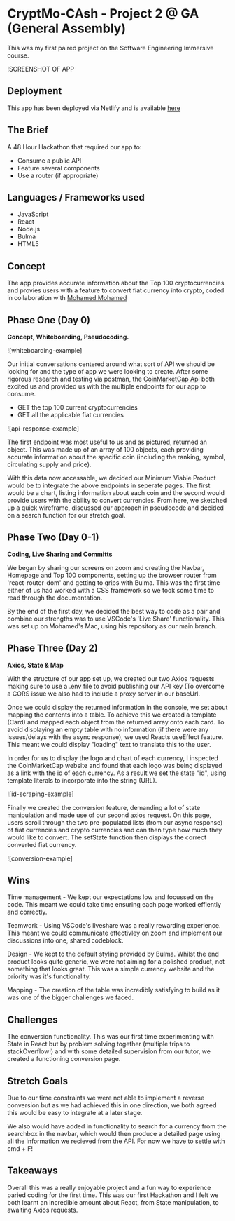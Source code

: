 # CryptMo-CAsh - Project 2 @ GA (General Assembly)

This was my first paired project on the Software Engineering Immersive course.

!SCREENSHOT OF APP

## Deployment

This app has been deployed via Netlify and is available [here](https://cryptmo-cash.netlify.app/)

## The Brief

A 48 Hour Hackathon that required our app to: 
- Consume a public API
- Feature several components
- Use a router (if appropriate) 

## Languages / Frameworks used

- JavaScript
- React
- Node.js
- Bulma
- HTML5

## Concept 

The app provides accurate information about the Top 100 cryptocurrencies and provies users with a feature to convert fiat currency into crypto, coded in collaboration with [Mohamed Mohamed](https://github.com/momoh66)

## Phase One (Day 0) 

**Concept, Whiteboarding, Pseudocoding.** 

![whiteboarding-example]

Our initial conversations centered around what sort of API we should be looking for and the type of app we were looking to create. After some rigorous research and testing via postman, the [CoinMarketCap Api](https://coinmarketcap.com/api/) both excited us and provided us with the multiple endpoints for our app to consume. 

- GET the top 100 current cryptocurrencies
- GET all the applicable fiat currencies 

![api-response-example]

The first endpoint was most useful to us and as pictured, returned an object. This was made up of an array of 100 objects, each providing accurate information about the specific coin (including the ranking, symbol, circulating supply and price). 

With this data now accessable, we decided our Minimum Viable Product would be to integrate the above endpoints in seperate pages. The first would be a chart, listing information about each coin and the second would provide users with the ability to convert currencies. From here, we sketched up a quick wireframe, discussed our approach in pseudocode and decided on a search function for our stretch goal. 

## Phase Two (Day 0-1)

**Coding, Live Sharing and Committs** 

We began by sharing our screens on zoom and creating the Navbar, Homepage and Top 100 components, setting up the browser router from 'react-router-dom' and getting to grips with Bulma. This was the first time either of us had worked with a CSS framework so we took some time to read through the documentation. 

By the end of the first day, we decided the best way to code as a pair and combine our strengths was to use VSCode's 'Live Share' functionality. This was set up on Mohamed's Mac, using his repository as our main branch. 

## Phase Three (Day 2) 

**Axios, State & Map** 

With the structure of our app set up, we created our two Axios requests making sure to use a .env file to avoid publishing our API key (To overcome a CORS issue we also had to include a proxy server in our baseUrl. 

Once we could display the returned information in the console, we set about mapping the contents into a table. To achieve this we created a template (Card) and mapped each object from the returned array onto each card. To avoid displaying an empty table with no information (if there were any issues/delays with the async response), we used Reacts useEffect feature. This meant we could display "loading" text to translate this to the user. 

In order for us to display the logo and chart of each currency, I inspected the CoinMarketCap website and found that each logo was being displayed as a link with the id of each currency. As a result we set the state "id", using template literals to incorporate into the string (URL).

![id-scraping-example]

Finally we created the conversion feature, demanding a lot of state manipulation and made use of our second axios request. On this page, users scroll through the two pre-populated lists (from our async response) of fiat currencies and crypto currencies and can then type how much they would like to convert. The setState function then displays the correct converted fiat currency. 

![conversion-example]

## Wins 

Time management - We kept our expectations low and focussed on the code. This meant we could take time ensuring each page worked effiently and correctly. 

Teamwork - Using VSCode's liveshare was a really rewarding experience. This meant we could communicate effectivley on zoom and implement our discussions into one, shared codeblock.

Design - We kept to the default styling provided by Bulma. Whilst the end product looks quite generic, we were not aiming for a polished product, not something that looks great. This was a simple currency website and the priority was it's functionality.

Mapping - The creation of the table was incredibly satisfying to build as it was one of the bigger challenges we faced. 

## Challenges

The conversion functionality. This was our first time experimenting with State in React but by problem solving together (multiple trips to stackOverflow!) and with some detailed supervision from our tutor, we created a functioning conversion page. 

## Stretch Goals

Due to our time constraints we were not able to implement a reverse conversion but as we had achieved this in one direction, we both agreed this would be easy to integrate at a later stage.

We also would have added in functionality to search for a currency from the searchbox in the navbar, which would then produce a detailed page using all the information we recieved from the API. For now we have to settle with cmd + F! 

## Takeaways 

Overall this was a really enjoyable project and a fun way to experience paried coding for the first time. This was our first Hackathon and I felt we both learnt an incredible amount about React, from State manipulation, to awaiting Axios requests. 
